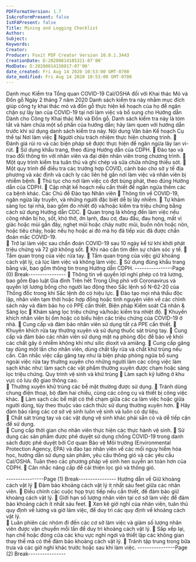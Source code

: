 ```yaml
---
PDFFormatVersion: 1.7
IsAcroFormPresent: false
IsXFAPresent: false
Title: Mining and Logging Checklist
Author: 
Subject: 
Keywords: 
Creator: 
Producer: Foxit PDF Creator Version 10.0.1.3443
CreationDate: D:20200814105321-07'00'
ModDate: D:20200814150017-07'00'
date_created: Fri Aug 14 2020 10:53:00 GMT-0700
date_modified: Fri Aug 14 2020 10:53:00 GMT-0700
---
```

Danh mục Kiểm tra Tổng quan COVID-19 Cal/OSHA 
đối với Khai thác Mỏ và Đốn gỗ 
Ngày 2 tháng 7 năm 2020 
Danh sách kiểm tra này nhằm mục đích giúp công ty khai thác mỏ và đốn gỗ thực hiện kế hoạch của họ để 
ngăn chặn sự lây lan của COVID-19 tại nơi làm việc và bổ sung cho Hướng dẫn Dành cho Công ty Khai 
thác Mỏ và Đốn gỗ. Danh sách kiểm tra này là tóm tắt và hàm chứa một số phần của hướng dẫn; hãy làm 
quen với hướng dẫn trước khi sử dụng danh sách kiểm tra này. 
 Nội dung Văn bản Kế hoạch Cụ thể tại Nơi làm 
việc 
 Người chịu trách nhiệm thực hiện chương trình. 
 Đánh giá rủi ro và các biện pháp sẽ được thực hiện để ngăn ngừa lây lan vi-rút. 
 Sử dụng khẩu trang, theo đúng Hướng dẫn của CDPH. 
 Đào tạo và trao đổi thông tin với nhân viên và đại diện nhân viên trong chương trình. 
 Một quy trình kiểm tra tuân thủ và ghi chép và sữa chữa những thiếu sót. 
 Một quy trình để điều tra các trường hợp COVID, cảnh báo cho sở y tế địa phương và 
xác định và cách ly các liên hệ gần nơi làm việc và nhân viên bị nhiễm bệnh. 
 Thủ tục cho nơi làm việc có đợt bùng phát, theo đúng Hướng dẫn của CDPH. 
 Cập nhật kế hoạch nếu cần thiết để ngăn ngừa thêm các ca bệnh khác. 
Các Chủ đề Đào tạo Nhân viên 
 Thông tin về COVID-19, ngăn ngừa lây truyền, và những người đặc biệt dễ bị lây nhiễm. 
 Tự khám sàng lọc tại nhà, bao gồm đo nhiệt độ và/hoặc kiểm tra triệu chứng bằng cách 
sử dụng Hướng dẫn CDC. 
 Quan trọng là không đến làm việc nếu công nhân bị ho, sốt, khó thở, ớn lạnh, đau cơ, 
đau đầu, đau họng, mất vị giác hoặc mùi gần đây, nghẹt mũi hoặc chảy nước mũi, buồn 
nôn hoặc nôn, hoặc tiêu chảy, hoặc nếu họ hoặc ai đó mà họ đã tiếp xúc đã được chẩn 
đoán mắc COVID-19.  
 Trở lại làm việc sau chẩn đoán COVID-19 sau 10 ngày kể từ khi khởi phát triệu chứng và 
72 giờ không sốt. 
 Khi nào cần tìm đến sự chăm sóc y tế. 
 Tầm quan trọng của việc rửa tay. 
 Tầm quan trọng của việc giữ khoảng cách vật lý, cả lúc làm việc và không làm việc. 
 Sử dụng đúng khẩu trang bằng vải, bao gồm thông tin trong Hướng dẫn CDPH. 
----------------Page (0) Break----------------
 Thông tin về quyền lợi nghỉ phép có trả lương, bao gồm Đạo luật Gia đình Trên hết Trong 
Ứng phó với Coronavirus và quyền lợi lương bổng cho người lao động theo Sắc lệnh số 
N-62-20 của Thống đốc trong khi Sắc lệnh đó có hiệu lực. 
 Đào tạo mọi nhà thầu độc lập, nhân viên tạm thời hoặc hợp đồng hoặc tình nguyện viên 
về các chính sách này và đảm bảo họ có PPE cần thiết. 
Biện pháp Kiểm soát Cá nhân & Sàng lọc 
 Khám sàng lọc triệu chứng và/hoặc kiểm tra nhiệt độ. 
 Khuyến khích nhân viên bị ốm hoặc có biểu hiện các triệu chứng của COVID-19 ở nhà. 
 Cung cấp và đảm bảo nhân viên sử dụng tất cả PPE cần thiết. 
 Khuyến khích rửa tay thường xuyên và sử dụng thuốc sát trùng tay. 
 Cung cấp và đảm bảo các nhân viên sử dụng mặt nạ phòng độc để bảo vệ khỏi các chất 
gây ô nhiễm không khí như silic dioxit và amiăng. 
 Cung cấp găng tay dùng một lần cho nhân viên, dùng chất tẩy rửa và chất khử trùng nếu 
cần. Cân nhắc việc cấp găng tay như là biện pháp phòng ngừa bổ sung ngoài việc rửa 
tay thường xuyên cho những người làm các công việc làm sạch khác như: làm sạch các 
vật phẩm thường xuyên được chạm hoặc sàng lọc triệu chứng. 
Quy trình vệ sinh và khử trùng 
 Làm sạch kỹ lưỡng ở khu vực có lưu độ giao thông cao.  
 Thường xuyên khử trùng các bề mặt thường được sử dụng. 
 Tránh dùng chung điện thoại, bộ đàm hai chiều, cùng các công cụ và thiết bị công việc 
khác. 
 Làm sạch các bề mặt có thể chạm giữa các ca làm việc hoặc giữa người dùng, tùy theo 
thuộc vào cách thức sử dụng thường xuyên hơn. 
 Hãy đảm bảo rằng các cơ sở vệ sinh luôn vệ sinh và luôn có dự liệu.  
 Chất sát trùng tay và các vật dụng vệ sinh khác phải sẵn có và dễ tiếp cận để sử dụng.  
 Cung cấp thời gian cho nhân viên thực hiện các thực hành vệ sinh. 
 Sử dụng các sản phẩm được phê duyệt sử dụng chống COVID-19 trong danh sách được 
phê duyệt bởi Cơ quan Bảo vệ Môi trường (Environmental Protection Agency, EPA) và 
đào tạo nhân viên về các mối nguy hiểm hóa học, hướng dẫn sử dụng sản phẩm, yêu 
cầu thông gió và các yêu cầu Cal/OSHA. Tuân theo các phương pháp vệ sinh hen suyễn 
an toàn hơn của CDPH. 
 Cân nhắc nâng cấp để cải thiện lọc gió và thông gió. 
 
 
 
 
 
 
 
 
 
 
----------------Page (1) Break----------------
Hướng dẫn về Giữ khoảng cách vật lý 
 Đảm bảo khoảng cách vật lý ít nhất sáu feet giữa các nhân viên. 
 Điều chỉnh các cuộc họp trực tiếp nếu cần thiết, để đảm bảo giữ khoảng cách vật lý. 
 Giới hạn số lượng nhân viên tại cơ sở làm việc để đảm bảo khoảng cách ít nhất sáu feet. 
 Xen kẽ giờ nghỉ của nhân viên, tuân thủ quy định về lương và giờ làm việc, để duy trì các 
quy định về khoảng cách vật lý.  
 Luân phiên các nhóm đi đến các cơ sở làm việc và giảm số lượng nhân viên được vận 
chuyển mỗi lần để duy trì khoảng cách vật lý. 
 Sắp xếp lại, hạn chế hoặc đóng cửa các khu vực nghỉ ngơi và thiết lập các không gian 
thay thế mà có thể đảm bảo khoảng cách vật lý. 
 Tránh tập trung trong bữa trưa và các giờ nghỉ khác trước hoặc sau khi làm việc. 
----------------Page (2) Break----------------
